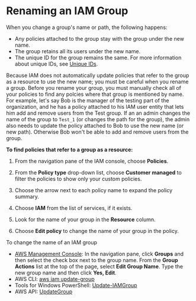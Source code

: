 # Renaming an IAM Group<a name="id_groups_manage_rename"></a>

When you change a group's name or path, the following happens: 
+ Any policies attached to the group stay with the group under the new name\.
+ The group retains all its users under the new name\.
+ The unique ID for the group remains the same\. For more information about unique IDs, see [Unique IDs](reference_identifiers.md#identifiers-unique-ids)\. 

Because IAM does not automatically update policies that refer to the group as a resource to use the new name; you must be careful when you rename a group\. Before you rename your group, you must manually check all of your policies to find any polcies where that group is mentioned by name\. For example, let's say Bob is the manager of the testing part of the organization, and he has a policy attached to his IAM user entity that lets him add and remove users from the Test group\. If an an admin changes the name of the group to `Test_1` \(or changes the path for the group\), the admin also needs to update the policy attached to Bob to use the new name \(or new path\)\. Otherwise Bob won't be able to add and remove users from the group\. 

**To find policies that refer to a group as a resource:**

1. From the navigation pane of the IAM console, choose **Policies**\.

1. From the **Policy type** drop\-down list, choose **Customer managed** to filter the policies to show only your custom policies\.

1. Choose the arrow next to each policy name to expand the policy summary\.

1. Choose **IAM** from the list of services, if it exists\.

1. Look for the name of your group in the **Resource** column\.

1. Choose **Edit policy** to change the name of your group in the policy\.

To change the name of an IAM group
+ [AWS Management Console](https://console.aws.amazon.com/iam/): In the navigation pane, click **Groups** and then select the check box next to the group name\. From the **Group Actions** list at the top of the page, select **Edit Group Name**\. Type the new group name and then click **Yes, Edit**\.
+ AWS CLI: [aws iam update\-group](http://docs.aws.amazon.com/cli/latest/reference/iam/update-group.html) 
+ Tools for Windows PowerShell: [Update\-IAMGroup](http://docs.aws.amazon.com/powershell/latest/reference/Index.html?page=Update-IAMGroup.html&tocid=Update-IAMGroup)
+ AWS API: [UpdateGroup](http://docs.aws.amazon.com/IAM/latest/APIReference/API_UpdateGroup.html) 